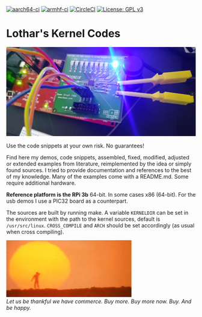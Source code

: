 [![aarch64-ci](https://github.com/Rubusch/c_linux/actions/workflows/aarch64-ci.yml/badge.svg)](https://github.com/Rubusch/c_linux/actions/workflows/aarch64-ci.yml)
[![armhf-ci](https://github.com/Rubusch/c_linux/actions/workflows/armhf-ci.yml/badge.svg)](https://github.com/Rubusch/c_linux/actions/workflows/armhf-ci.yml)
[![CircleCI](https://dl.circleci.com/status-badge/img/gh/Rubusch/c_linux/tree/master.svg?style=shield)](https://dl.circleci.com/status-badge/redirect/gh/Rubusch/c_linux/tree/master)
[![License: GPL v3](https://img.shields.io/badge/License-GPL%20v3-blue.svg)](https://www.gnu.org/licenses/gpl-3.0.html)


# Lothar's Kernel Codes

![Hardware](./pics/screenshot01.jpg)  

Use the code snippets at your own risk. No guarantees!  

Find here my demos, code snippets, assembled, fixed, modified, adjusted or extended examples from literature, reimplemented by the idea or simply found sources. I tried to provide documentation and references to the best of my knowledge. Many of the examples come with a README.md. Some require additional hardware.  

**Reference platform is the RPi 3b** 64-bit. In some cases x86 (64-bit). For the usb demos I use a PIC32 board as a counterpart.  

The sources are built by running make. A variable `KERNELDIR` can be set in the environment with the path to the kernel sources, default is `/usr/src/linux`. `CROSS_COMPILE` and `ARCH` should be set accordingly (as usual when cross compiling).  

![thx1138](./pics/thx1138.jpg)  
_Let us be thankful we have commerce. Buy more. Buy more now. Buy. And be happy._

